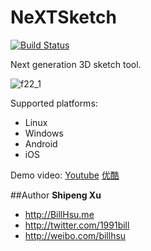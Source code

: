 NeXTSketch
========

[![Build Status](https://travis-ci.org/billhsu/NeXTSketch.png)](https://travis-ci.org/billhsu/NeXTSketch)

Next generation 3D sketch tool.

![f22_1](https://github.com/billhsu/NeXTSketch/raw/master/doc/f22_1.png)


Supported platforms:
 * Linux
 * Windows
 * Android
 * iOS
 

Demo video: [Youtube](https://www.youtube.com/watch?v=LXAcakVGCuI)  [优酷](http://v.youku.com/v_show/id_XNjY1ODY2MjY4.html)


##Author
**Shipeng Xu**

+ http://BillHsu.me
+ http://twitter.com/1991bill
+ http://weibo.com/billhsu
